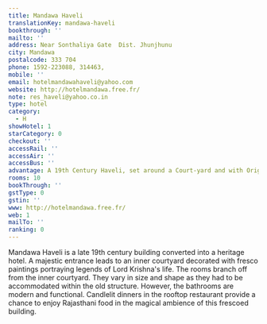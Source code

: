 ```yaml
---
title: Mandawa Haveli
translationKey: mandawa-haveli
bookthrough: ''
mailto: ''
address: Near Sonthaliya Gate  Dist. Jhunjhunu
city: Mandawa
postalcode: 333 704
phone: 1592-223088, 314463,
mobile: ''
email: hotelmandawahaveli@yahoo.com
website: http://hotelmandawa.free.fr/
note: res_haveli@yahoo.co.in
type: hotel
category:
  - H
showHotel: 1
starCategory: 0
checkout: ''
accessRail: ''
accessAir: ''
accessBus: ''
advantage: A 19th Century Haveli, set around a Court-yard and with Original Frescoes
rooms: 10
bookThrough: ''
gstType: 0
gstin: ''
www: http://hotelmandawa.free.fr/
web: 1
mailTo: ''
ranking: 0
---
```







Mandawa Haveli is a late 19th century building converted into a heritage hotel. A majestic entrance leads to an inner courtyard decorated with fresco paintings portraying legends of Lord Krishna's life.     The rooms branch off from the inner courtyard. They vary in size and shape as they had to be accommodated within the old structure. However, the bathrooms are modern and functional. Candlelit dinners in the rooftop restaurant provide a chance to enjoy Rajasthani food in the magical ambience of this frescoed building.